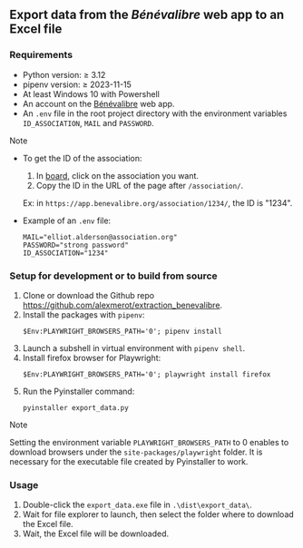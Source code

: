 ## Export data from the *Bénévalibre* web app to an Excel file

### Requirements

- Python version: ≥ 3.12
- pipenv version: ≥ 2023-11-15
- At least Windows 10 with Powershell
- An account on the [Bénévalibre](https://app.benevalibre.org) web app.
- An `.env` file in the root project directory with the environment variables `ID_ASSOCIATION`, `MAIL` and `PASSWORD`.

> [!note]
> - To get the ID of the association:
>   1) In [board](https://app.benevalibre.org/board/), click on the association you want.
>   2) Copy the ID in the URL of the page after `/association/`.
>
>   Ex: in `https://app.benevalibre.org/association/1234/`, the ID is "1234".
> - Example of an `.env` file:
>   ```
>   MAIL="elliot.alderson@association.org"
>   PASSWORD="strong password"
>   ID_ASSOCIATION="1234"
>   ```

### Setup for development or to build from source

1) Clone or download the Github repo <https://github.com/alexmerot/extraction_benevalibre>.
2) Install the packages with `pipenv`:
    ```
    $Env:PLAYWRIGHT_BROWSERS_PATH='0'; pipenv install
    ```
3) Launch a subshell in virtual environment with `pipenv shell`.
4) Install firefox browser for Playwright:
    ```
    $Env:PLAYWRIGHT_BROWSERS_PATH='0'; playwright install firefox
    ```
5) Run the Pyinstaller command:
    ```
    pyinstaller export_data.py
    ```

> [!note]
> Setting the environment variable `PLAYWRIGHT_BROWSERS_PATH` to 0 enables to
> download browsers under the `site-packages/playwright` folder. It is necessary
> for the executable file created by Pyinstaller to work.

### Usage

1) Double-click the `export_data.exe` file in `.\dist\export_data\`.
2) Wait for file explorer to launch, then select the folder where to download the Excel file.
3) Wait, the Excel file will be downloaded.
